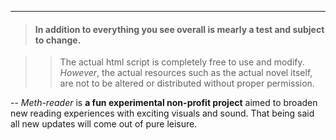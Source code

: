 
--------
> #### In addition to everything you see overall is mearly a test and subject to change.
 
>> The actual html script is completely free to use and modify. _However_, the actual resources such as the actual novel itself, are not to be altered or distributed without proper permission. 

--
*Meth-reader* is __a fun experimental non-profit project__ aimed to broaden new reading experiences with exciting visuals and sound. That being said all new updates will come out of pure leisure.
